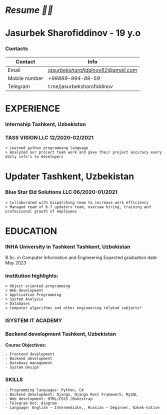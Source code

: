# *Resume :man_technologist:*
# Jasurbek Sharofiddinov - 19 y.o

### **Contacts**

Contact        | Info
---------------|-----------------------------
Email | *jasurbeksharofiddinov62@gmail.com*
Mobile number | *+99899-994-89-59*
Telegram | t.me/jasurbeksharofiddinov


# EXPERIENCE
### Internship Tashkent, Uzbekistan
### TASS VISION LLC 12/2020-02/2021
  
    > Learned python programming language
    > Analyzed our project team work and gave their project accuracy every daily info's to developers
    
# Updater Tashkent, Uzbekistan
### Blue Star Eld Solutions LLC 06/2020-01/2021
    > Collaborated with dispatching team to increase work efficiency
    > Managed team of 6-7 updaters team, oversaw hiring, training and professional growth of employees
    
# EDUCATION
### INHA University in Tashkent Tashkent, Uzbekistan
B.Sc. in Computer Information and Engineering Expected graduation date: May 2023
### Institution highlights:
    > Object oriented programming 
    > Web development 
    > Application Programming 
    > System Analysis
    > Databases
    > Computer algorithms and other engineering related subjects* 

### ISYSTEM IT ACADEMY
### Backend development Tashkent, Uzbekistan

**Course Objectives:**

    - Frontend development
    - Backend development
    - Database management
    - System Design
    
### SKILLS
    - Programming languages: Python, C#
    - Backend development: Django, Django Rest Framework, MySQL
    - Web development: HTML/CSS3 /Bootstrap
    - Telegram bot: Aiogram
    - Language: English – Intermediate,, Russian – beginner, Uzbek-native
    

